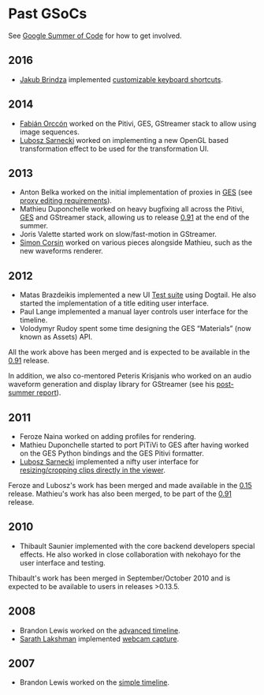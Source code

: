 # Past GSoCs

See [Google Summer of Code](Google_Summer_of_Code.md) for how to
get involved.

## 2016

-   [Jakub Brindza](https://github.com/jakubbrindza) implemented
    [customizable keyboard
    shortcuts](http://www.jakubbrindza.com/2016/08/gsoc-with-pitivi.html).

## 2014

-   [Fabián Orccón](http://cfoch-dev.tumblr.com/) worked on the Pitivi,
    GES, GStreamer stack to allow using image sequences.
-   [Lubosz Sarnecki](https://lubosz.wordpress.com/) worked on
    implementing a new OpenGL based transformation effect to be used for
    the transformation UI.

## 2013

-   Anton Belka worked on the initial
    implementation of proxies in [GES](GES.md) (see [proxy
    editing requirements](proxy_editing_requirements.md)).
-   Mathieu Duponchelle worked on heavy
    bugfixing all across the Pitivi, [GES](GES.md) and GStreamer
    stack, allowing us to release [0.91](releases/0.91.md) at the end of
    the summer.
-   Joris Valette started work on
    slow/fast-motion in GStreamer.
-   [Simon Corsin](https://github.com/rFlex) worked on various pieces
    alongside Mathieu, such as the new waveforms renderer.

## 2012

-   Matas Brazdeikis implemented a new UI [Test
    suite](Testing.md) using Dogtail. He also started the
    implementation of a title editing user interface.
-   Paul Lange implemented a manual layer
    controls user interface for the timeline.
-   Volodymyr Rudoy spent some time
    designing the GES “Materials” (now known as Assets) API.

All the work above has been merged and is expected to be available in
the [0.91](releases/0.91.md) release.

In addition, we also co-mentored Peteris Krisjanis who worked on an
audio waveform generation and display library for GStreamer (see his
[post-summer
report](http://pecisk.blogspot.ca/2012/11/state-of-libwaveform-after-gsoc.html)).

## 2011

-   Feroze Naina worked on adding profiles for
    rendering.
-   Mathieu Duponchelle started to port
    PiTiVi to GES after having worked on the GES Python bindings and the
    GES Pitivi formatter.
-   [Lubosz Sarnecki](https://lubosz.wordpress.com/) implemented a nifty
    user interface for [resizing/cropping clips directly in the
    viewer](https://lubosz.wordpress.com/2016/09/26/making-viewer-uis-for-pitivi/).

Feroze and Lubosz's work has been merged and made available in the
[0.15](releases/0.15.md) release. Mathieu's work has also been merged, to
be part of the [0.91](releases/0.91.md) release.

## 2010

-   Thibault Saunier implemented with the
    core backend developers special effects. He also worked in close
    collaboration with nekohayo for the user
    interface and testing.

Thibault's work has been merged in September/October 2010 and is
expected to be available to users in releases &gt;0.13.5.

## 2008

-   Brandon Lewis worked on the [advanced
    timeline](http://dotsony.blogspot.ch/search?updated-min=2008-01-01T00:00:00-08:00&updated-max=2009-01-01T00:00:00-08:00&max-results=41).
-   [Sarath Lakshman](http://www.sarathlakshman.com/about/) implemented
    [webcam
    capture](http://www.sarathlakshman.com/2008/09/28/pitivi-hacks).

## 2007

-   Brandon Lewis worked on the [simple
    timeline](Google_SoC_2007_-_Simple_Timeline.md).

